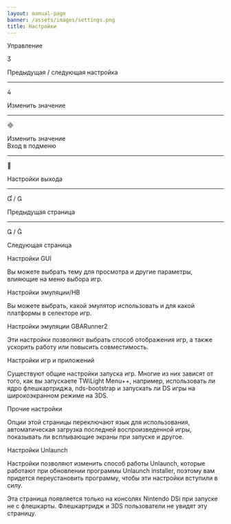 ```yaml
---
layout: manual-page
banner: /assets/images/settings.png
title: Настройки
---
```


<div class="section-title">Управление</div>
<div class="section-body">
    <div class="button-action-group">
        <p class="button-action button">&#xE07D;</p>
        <p class="button-action-text">Предыдущая / следующая настройка</p>
    </div>
    <hr>
    <div class="button-action-group">
        <p class="button-action button">&#xE07E;</p>
        <p class="button-action-text">Изменить значение</p>
    </div>
    <hr>
    <div class="button-action-group">
        <p class="button-action button">&#xE000;</p>
        <p class="button-action-text">Изменить значение<br>Вход в подменю</p>
    </div>
    <hr>
    <div class="button-action-group">
        <p class="button-action button">&#xE001;</p>
        <p class="button-action-text">Настройки выхода</p>
    </div>
    <hr>
    <div class="button-action-group">
        <p class="button-action button">&#xE004; / &#xE002;</p>
        <p class="button-action-text">Предыдущая страница</p>
    </div>
    <hr>
    <div class="button-action-group">
        <p class="button-action button">&#xE003; / &#xE005;</p>
        <p class="button-action-text">Следующая страница</p>
    </div>
</div>

<div class="section-title">Настройки GUI</div>
<div class="section-body">
    <p>Вы можете выбрать тему для просмотра и другие параметры, влияющие на меню выбора игр.</p>
</div>

<div class="section-title">Настройки эмуляции/HB</div>
<div class="section-body">
    <p>Вы можете выбрать, какой эмулятор использовать и для какой платформы в селекторе игр.</p>
</div>

<div class="section-title">Настройки эмуляции GBARunner2</div>
<div class="section-body">
    <p>Эти настройки позволяют выбрать способ отображения игр, а также ускорить работу или повысить совместимость.</p>
</div>

<div class="section-title">Настройки игр и приложений</div>
<div class="section-body">
    <p>Существуют общие настройки запуска игр. Многие из них зависят от того, как вы запускаете TWiLight Menu++, например, использовать ли ядро флешкартриджа, nds-bootstrap и запускать ли DS игры на широкоэкранном режиме на 3DS.</p>
</div>

<div class="section-title">Прочие настройки</div>
<div class="section-body">
    <p>Опции этой страницы переключают язык для использования, автоматическая загрузка последней воспроизведенной игры, показывать ли всплывающие экраны при запуске и другое.</p>
</div>

<div class="section-title">Настройки Unlaunch</div>
<div class="section-body">
    <p>Настройки позволяют изменить способ работы Unlaunch, которые работают при обновлении программы Unlaunch installer, поэтому вам придется переустановить программу, чтобы эти настройки вступили в силу.</p>
    <p>Эта страница появляется только на консолях Nintendo DSi при запуске не с флешкарты. Флешкартридж и 3DS пользователи не увидят эту страницу.</p>
</div>
